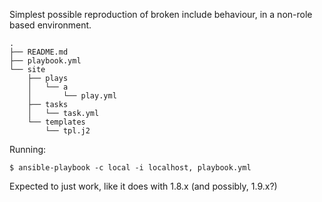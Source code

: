 Simplest possible reproduction of broken include behaviour, in a non-role based environment.

```
.
├── README.md
├── playbook.yml
└── site
    ├── plays
    │   └── a
    │       └── play.yml
    ├── tasks
    │   └── task.yml
    └── templates
        └── tpl.j2
```

Running:

`$ ansible-playbook -c local -i localhost, playbook.yml`

Expected to just work, like it does with 1.8.x (and possibly, 1.9.x?)

